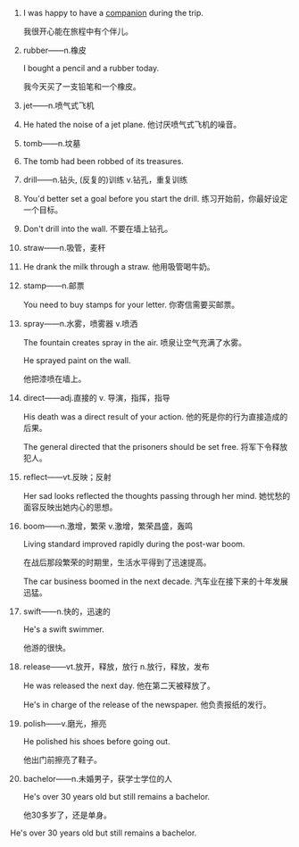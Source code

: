 1. I was happy to have a <u>companion</u> during the trip.

   我很开心能在旅程中有个伴儿。

2. rubber——n.橡皮

   I bought a pencil and a rubber today.

   我今天买了一支铅笔和一个橡皮。

3. jet——n.喷气式飞机

4. He hated the noise of a jet plane.
   他讨厌喷气式飞机的噪音。

5. tomb——n.坟墓

6. The tomb had been robbed of its treasures.

7. drill——n.钻头, (反复的)训练	v.钻孔，重复训练

8. You'd better set a goal before you start the drill.
   练习开始前，你最好设定一个目标。

9. Don't drill into the wall.
   不要在墙上钻孔。

10. straw——n.吸管，麦秆

11. He drank the milk through a straw.
    他用吸管喝牛奶。

7. stamp——n.邮票

   You need to buy stamps for your letter.
   你寄信需要买邮票。

8. spray——n.水雾，喷雾器    v.喷洒

   The fountain creates spray in the air.
   喷泉让空气充满了水雾。

   He sprayed paint on the wall.

   他把漆喷在墙上。

9. direct——adj.直接的   v. 导演，指挥，指导

   His death was a direct result of your action.
   他的死是你的行为直接造成的后果。

   The general directed that the prisoners should be set free.
   将军下令释放犯人。

10. reflect——vt.反映；反射

    Her sad looks reflected the thoughts passing through her mind.
    她忧愁的面容反映出她内心的思想。

11. boom——n.激增，繁荣    v.激增，繁荣昌盛，轰鸣

    Living standard improved rapidly during the post-war boom.

    在战后那段繁荣的时期里，生活水平得到了迅速提高。

    The car business boomed in the next decade.
    汽车业在接下来的十年发展迅猛。

12. swift——n.快的，迅速的

    He's a swift swimmer.

    他游的很快。

13. release——vt.放开，释放，放行    n.放行，释放，发布

    He was released the next day.
    他在第二天被释放了。

    He's in charge of the release of the newspaper.
    他负责报纸的发行。

14. polish——v.磨光，擦亮

    He polished his shoes before going out.

    他出门前擦亮了鞋子。

15. bachelor——n.未婚男子，获学士学位的人

    He's over 30 years old but still remains a bachelor.

    他30多岁了，还是单身。

He's over 30 years old but still remains a bachelor.